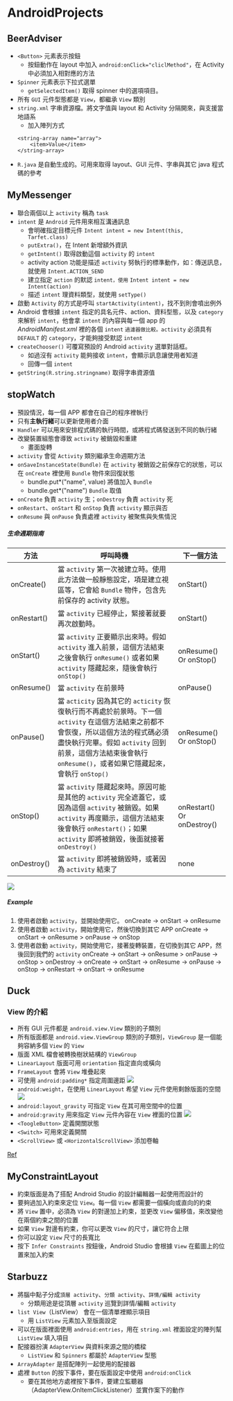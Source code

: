 # AndroidProjects

## BeerAdviser
- `<Button>` 元素表示按鈕
    - 按鈕動作在 layout 中加入 `android:onClick="cliclMethod"`，在 Activity 中必須加入相對應的方法
- `Spinner` 元素表示下拉式選單
    - `getSelectedItem()` 取得 spinner 中的選項項目。
- 所有 `GUI` 元件型態都是 `View`，都繼承 `View` 類別
- `string.xml` 字串資源檔。將文字值與 layout 和 Activity 分隔開來，與支援當地語系
    - 加入陣列方式
    ```
    <string-array name="array">
        <item>Value</item>
    </string-array>
    ```
- `R.java` 是自動生成的。可用來取得 layout、GUI 元件、字串與其它 java 程式碼的參考

## MyMessenger
- 聯合兩個以上 `activity` 稱為 `task`
- `intent` 是 `Android` 元件用來相互溝通訊息
    - 會明確指定目標元件 `Intent intent = new Intent(this, Tarfet.class)`
    - `putExtra()`，在 Intent 新增額外資訊
    - `getIntent()` 取得啟動這個 `activity` 的 `intent`
    - activity action 功能是描述 `activity` 努執行的標準動作，如：傳送訊息，就使用 `Intent.ACTION_SEND`
    - 建立指定 `action` 的默認 `intent，使用` `Intent intent = new Intent(action)`
    - 描述 `intent` 理資料類型，就使用 `setType()`
- 啟動 `Activity` 的方式是呼叫 `startActivity(intent)`，找不到則會噴出例外
- Android 會根據 `intent` 指定的具名元件、action、資料型態，以及 `category` 來解析 `intent`，他會拿 `intent` 的內容與每一個 app 的 *AndroidManifest.xml* 裡的各個 `intent` `過濾器做比較。activity` 必須具有 `DEFAULT` 的 `category`，才能夠接受默認 `intent`
- `createChooser()` 可覆寫預設的 Android `activity` 選單對話框。
    - 如過沒有 `activity` 能夠接收 `intent`，會顯示訊息讓使用者知道
    - 回傳一個 `intent`
- `getString(R.string.stringname)` 取得字串資源值

## stopWatch
- 預設情況，每一個 APP 都會在自己的程序裡執行
- 只有**主執行緒**可以更新使用者介面
- `Handler` 可以用來安排程式碼的執行時間，或將程式碼發送到不同的執行緒
- 改變裝置組態會導致 `activity` 被銷毀和重建
    - 畫面旋轉
- `activity` 會從 `Activity` 類別繼承生命週期方法
- `onSaveInstanceState(Bundle)` 在 `activity` 被銷毀之前保存它的狀態，可以在 `onCreate` 裡使用 `Bundle` 物件來回復狀態
    - bundle.put\*("name", value) 將值加入 `Bundle`
    - bundle.get\*("name") `Bundle` 取值
-  `onCreate` 負責 `activity` 生；`onDestroy` 負責 `activity` 死
- `onRestart`、`onStart` 和 `onStop` 負責 `activity` 顯示與否
- `onResume` 與 `onPause` 負責處裡 `activity` 被聚焦與失焦情況

##### 生命週期指南
|方法|呼叫時機|下一個方法|
|---|---|---|
|onCreate()|當 `activity` 第一次被建立時。使用此方法做一般靜態設定，項是建立視區等，它會給 `Bundle` 物件，包含先前保存的 activity 狀態。|onStart()|
|onRestart()|當 `activity` 已經停止，緊接著就要再次啟動時。|onStart()|
|onStart()|當 `activity` 正要顯示出來時。假如 `activity` 進入前景，這個方法結束之後會執行 `onResume()` 或者如果 `activity` 隱藏起來，隨後會執行 `onStop()`| onResume() Or onStop()|
|onResume()|當 `activity` 在前景時|onPause()|
|onPause()|當 `acticity` 因為其它的 `acticity` 恢復執行而不再處於前景時。下一個 `activity` 在這個方法結束之前都不會恢復，所以這個方法的程式碼必須盡快執行完畢。假如 `activity` 回到前景，這個方法結束後會執行 `onResume()`，或者如果它隱藏起來，會執行 `onStop()`| onResume() Or onStop()|
|onStop()|當 `activity` 隱藏起來時。原因可能是其他的 `activity` 完全遮蓋它，或因為這個 `activity` 被銷毀。如果 `activity` 再度顯示，這個方法結束後會執行 `onRestart()`；如果 `activity` 即將被銷毀，後面就接著 `onDestroy()`|onRestart() Or onDestroy()|
|onDestroy()|當 `activity` 即將被銷毀時，或著因為 `activity` 結束了|none|

![](https://i.imgur.com/FPXTs7H.png)

##### Example

1. 使用者啟動 `activity`，並開始使用它。
onCreate -> onStart -> onResume
2. 使用者啟動 `activity`，開始使用它，然後切換到其它 APP
onCreate -> onStart -> onResume > onPause -> onStop
3. 使用者啟動 `activity`，開始使用它，接著旋轉裝置，在切換到其它 APP，然後回到我們的 `activity`
onCreate -> onStart -> onResume > onPause -> onStop > onDestroy -> onCreate -> onStart -> onResume -> onPause -> onStop -> onRestart -> onStart -> onResume


## Duck 
### View 的介紹
- 所有 GUI 元件都是 `android.view.View` 類別的子類別
- 所有版面都是 `android.view.ViewGroup` 類別的子類別，`ViewGroup` 是一個能夠容納多個 `View` 的 `View`
- 版面 XML 檔會被轉換樹狀結構的 `ViewGroup`
- `LinearLayout` 版面可用 `orientation` 指定直向或橫向
- `FrameLayout` 會將 `View` 堆疊起來
- 可使用 `android:padding*` 指定周圍邊距
![](https://thinhme.files.wordpress.com/2015/10/padding_margin.png?w=445&h=279)
- `android:weight`，在使用 `LinearLayout` 希望 `View` 元件使用剩餘版面的空間
![](https://thinhme.files.wordpress.com/2015/10/layout_weight1.png?w=525&h=334)
- `android:layout_gravity` 可指定 `View` 在其可用空間中的位置
- `android:gravity` 用來指定 `View` 元件內容在 `View` 裡面的位置
![](https://thinhme.files.wordpress.com/2015/10/gravity1.png?w=531&h=351)
- `<ToogleButton>` 定義開關狀態
- `<Switch>` 可用來定義開關
- `<ScrollView>` 或 `<HorizontalScrollView>` 添加卷軸

[Ref](https://thinhme.wordpress.com/2015/10/24/lesson-6layout-in-android/)

## MyConstraintLayout
- 約束版面是為了搭配 Android Studio 的設計編輯器一起使用而設計的
- 要夠過加入約束來定位 `View`。每一個 `View` 都需要一個橫向或直向的約束
- 將 `View` 置中，必須為 `View` 的對邊加上約束，並更改 `View` 偏移值，來改變他在兩個約束之間的位置
- 如果 `View` 對邊有約束，你可以更改 `View` 的尺寸，讓它符合上限
- 你可以設定 `View` 尺寸的長寬比
- 按下 `Infer Constraints` 按鈕後，Android Studio 會根據 `View` 在藍圖上的位置來加入約束

## Starbuzz
- 將腦中點子分成`頂層 activity`、`分類 activity`、`詳情/編輯 activity`
    - 分類用途是從頂層 `activity` 巡覽到詳情/編輯 `activity`
- `list View`（ListView） 會在一個清單裡顯示項目
    - 用 `ListView` 元素加入至版面設定
- 可以在版面裡面使用 `android:entries`，用在 `string.xml` 裡面設定的陣列幫 `ListView` 填入項目
- 配接器扮演 `AdapterView` 與資料來源之間的橋樑
    - `ListView` 和 `Spinners` 都屬於 `AdapterView` 型態
- `ArrayAdapter` 是搭配陣列一起使用的配接器
- 處裡 `Button` 的按下事件，要在版面設定中使用 `android:onClick`
    - 要在其他地方處裡按下事件，要建立監聽器（AdapterView.OnItemClickListener）並實作案下的動作